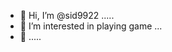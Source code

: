 - 👋 Hi, I’m @sid9922 .....
- 👀 I’m interested in playing game ...
- 👋 .....

<!---
sid9922/sid9922 is a ✨ special ✨ repository because its `README.md` (this file) appears on your GitHub profile.
You can click the Preview link to take a look at your changes.
--->
